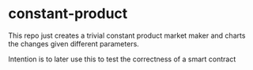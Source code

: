 # constant-product

This repo just creates a trivial constant product market maker and charts the changes given different parameters.

Intention is to later use this to test the correctness of a smart contract
